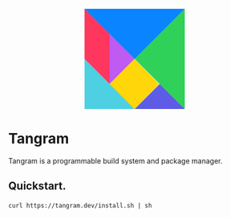 <p align="center">
	<img width="200px" src="tangram.svg" title="Tangram">
</p>

# Tangram

Tangram is a programmable build system and package manager.

## Quickstart.

```
curl https://tangram.dev/install.sh | sh
```
